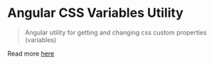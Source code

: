# Angular CSS Variables Utility

> Angular utility for getting and changing css custom properties (variables)

Read more [here](https://medium.com/@george.roubie/angular-css-variables-utility-1a828c0d2aba)
